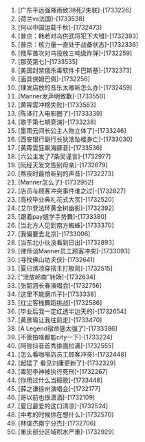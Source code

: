 
1. [广东平远强降雨致38死2失联]-[1733226]
1. [荷兰vs法国]-[1733538]
1. [何以中国运载千秋]-[1732473]
1. [普京：韩若对乌供武将犯下大错]-[1732393]
1. [普京：核力量一直处于战备状态]-[1732336]
1. [俄军首次对乌投放三吨级炸弹]-[1732259]
1. [那英第七]-[1733535]
1. [美国封禁俄杀毒软件卡巴斯基]-[1732373]
1. [面具侠姆巴佩]-[1732256]
1. [理发店放的音乐太难听怎么办]-[1732459]
1. [Manner发声明致歉]-[1733550]
1. [黄霄雲冲榜失败]-[1733563]
1. [陈泽打入电影圈了]-[1733339]
1. [歌手第七期竞演]-[1733238]
1. [墨雨云间长公主人物立体了]-[1733246]
1. [西安银行副行长狄浩坠楼身亡]-[1733030]
1. [黄霄雲狂飙海豚音]-[1733536]
1. [六公主发了7条吴谨言]-[1732977]
1. [阮经天发文告别母亲]-[1732679]
1. [熬夜时最怕听到的声音]-[1732273]
1. [Manner怎么了]-[1732952]
1. [店员与顾客冲突事件谁之过]-[1732827]
1. [高校毕业典礼花式大赏]-[1732520]
1. [艾尔登法环黄金树幽影]-[1732392]
1. [跟着pay姐学手势舞]-[1733380]
1. [当北方人见到南方蜘蛛]-[1733370]
1. [我偏要去北京]-[1733006]
1. [当东北小伙没看到日出]-[1732893]
1. [律师谈Manner员工顾客冲突]-[1733093]
1. [寻找佛山功夫侠]-[1732641]
1. [夏日清凉穿搭主打极简]-[1732515]
1. [“流放岭南”转场]-[1732634]
1. [张韶涵长春演唱会]-[1732756]
1. [这里不能磨爪子]-[1733338]
1. [红尘客栈舞蹈挑战]-[1732586]
1. [毕业后我一定红透半边天的]-[1732654]
1. [黄景瑜让我往前走]-[1733470]
1. [A Legend宿命感太强了]-[1733386]
1. [不管拍啥都能city一下]-[1733224]
1. [阿哲抖音首秀排面拉满]-[1732555]
1. [怎么看咖啡店员工顾客冲突]-[1732448]
1. [起猛了 看见刘庸更新了]-[1732329]
1. [毒犯李神被执行死刑]-[1732267]
1. [你用过什么当班歌]-[1733448]
1. [薛之谦徐州演唱会]-[1732177]
1. [哥以前也很潇洒]-[1732109]
1. [夏日最爱的这口清凉]-[1732524]
1. [中考的时候你在想什么]-[1732570]
1. [林俊杰南宁分杰]-[1732706]
1. [重庆部分区域积水严重]-[1732929]